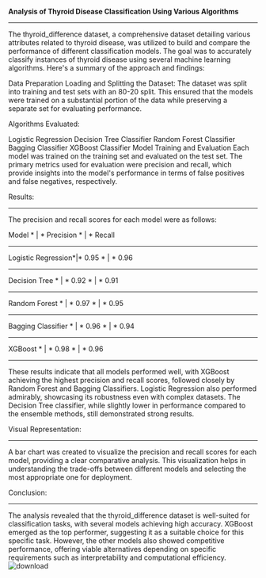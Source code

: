 **Analysis of Thyroid Disease Classification Using Various Algorithms**
____________________________________________________________________________________________________
The thyroid_difference dataset, a comprehensive dataset detailing various attributes related to thyroid disease, was utilized to build and compare the performance of different classification models. The goal was to accurately classify instances of thyroid disease using several machine learning algorithms. Here's a summary of the approach and findings:

Data Preparation
Loading and Splitting the Dataset:
The dataset was split into training and test sets with an 80-20 split. This ensured that the models were trained on a substantial portion of the data while preserving a separate set for evaluating performance.

Algorithms Evaluated:

Logistic Regression
Decision Tree Classifier
Random Forest Classifier
Bagging Classifier
XGBoost Classifier
Model Training and Evaluation
Each model was trained on the training set and evaluated on the test set. The primary metrics used for evaluation were precision and recall, which provide insights into the model's performance in terms of false positives and false negatives, respectively.

Results:
___________________________________________________________
The precision and recall scores for each model were as follows:

Model	            * | *  Precision	 * | * Recall
____________________________________________________
Logistic Regression*|*	  0.95	      * | *     0.96
___________________________________________________
Decision Tree	     * | *  0.92	       * | *    0.91
___________________________________________________
Random Forest	     * | *  0.97	       * | *    0.95
_____________________________________________________
Bagging Classifier	* | * 0.96	        * | *   0.94
____________________________________________________
XGBoost	            * | * 0.98          * | *   0.96
______________________________________________________________________________________________________________________________________________________________________________________
These results indicate that all models performed well, with XGBoost achieving the highest precision and recall scores, followed closely by Random Forest and Bagging Classifiers. Logistic Regression also performed admirably, showcasing its robustness even with complex datasets. The Decision Tree classifier, while slightly lower in performance compared to the ensemble methods, still demonstrated strong results.

Visual Representation:
______________________________________________________________________
A bar chart was created to visualize the precision and recall scores for each model, providing a clear comparative analysis. This visualization helps in understanding the trade-offs between different models and selecting the most appropriate one for deployment.


Conclusion:
__________________________________________________________________________________________________
The analysis revealed that the thyroid_difference dataset is well-suited for classification tasks, with several models achieving high accuracy. XGBoost emerged as the top performer, suggesting it as a suitable choice for this specific task. However, the other models also showed competitive performance, offering viable alternatives depending on specific requirements such as interpretability and computational efficiency.
![download](https://github.com/RAJ322622/Thyroid_diff/assets/146355426/9e22bea0-9c3b-43cd-8308-81861f9402fe)
